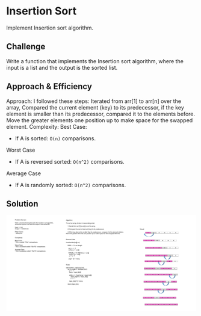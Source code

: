 # Insertion Sort
Implement Insertion sort algorithm.

## Challenge
Write a function that implements the Insertion sort algorithm, where the input is a list and the output is the sorted list.

## Approach & Efficiency
Approach: I followed these steps: Iterated from arr[1] to arr[n] over the array, Compared the current element (key) to its predecessor, if the key element is smaller than its predecessor, compared it to the elements before. Move the greater elements one position up to make space for the swapped element.
Complexity: 
Best Case:
* If A is sorted: `O(n)` comparisons.

Worst Case
* If A is reversed sorted: `O(n^2)` comparisons.

Average Case
* If A is randomly sorted: `O(n^2)` comparisons.

## Solution
![Whiteboard](../../../assets/insertion_sort.png)